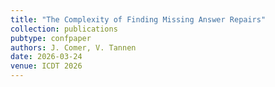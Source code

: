 ```yaml
---
title: "The Complexity of Finding Missing Answer Repairs"
collection: publications
pubtype: confpaper
authors: J. Comer, V. Tannen
date: 2026-03-24
venue: ICDT 2026
---
```

